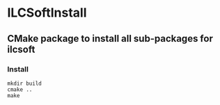 # ILCSoftInstall
## CMake package to install all sub-packages for ilcsoft

### Install

```
mkdir build
cmake ..
make
```
